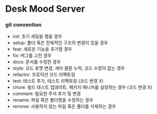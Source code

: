 # Desk Mood Server

### git convention

- init: 초기 세팅을 했을 경우 
- setup: 폴더 혹은 전체적인 구조의 변경이 있을 경우
- feat: 새로운 기능을 추가할 경우
- fix: 버그를 고친 경우
- docs: 문서를 수정한 경우
- style: 코드 포맷 변경, 세미 콜론 누락, 코드 수정이 없는 경우
- refactor: 프로덕션 코드 리팩토링
- test: 테스트 추가, 테스트 리팩토링 (코드 변경 X)
- chore: 빌드 테스트 업데이트, 패키지 매니저를 설정하는 경우 (코드 변경 X)
- comment: 필요한 주석 추가 및 변경
- rename: 파일 혹은 폴더명을 수정하는 경우
- remove: 사용하지 않는 파일 혹은 폴더를 삭제하는 경우